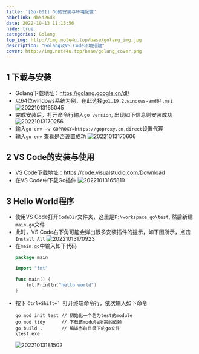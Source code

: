 ```yaml
---
title: '[Go-001] Go的安装与环境配置'
abbrlink: db5d26d3
date: 2022-10-13 11:15:56
hide: true
categories: Golang
top_img: http://img.note4u.top/base/golang_img.jpg
description: "Golang及VS Code环境搭建"
cover: http://img.note4u.top/base/golang_cover.png
---
```


## 1 下载与安装
- Golang下载地址：https://golang.google.cn/dl/
- 以64位windows系统为例，在此选择`go1.19.2.windows-amd64.msi`
![20221013165045](http://img.note4u.top/article/20221013165045.png)
- 完成安装后，打开命令行输入`go version`, 出现如下信息则安装成功
![20221013170256](http://img.note4u.top/article/20221013170256.png)
- 输入`go env -w GOPROXY=https://goproxy.cn,direct`设置代理
- 输入`go env` 查看是否设置成功
![20221013170606](http://img.note4u.top/article/20221013170606.png)

## 2 VS Code的安装与使用
- VS Code下载地址：https://code.visualstudio.com/Download
- 在VS Code中下载Go插件
![20221013165819](http://img.note4u.top/article/20221013165819.png)

## 3 Hello World程序
- 使用VS Code打开`CodeDir`文件夹，这里是`F:\workspace_go\test`, 然后新建`main.go`文件
- 此时，VS Code右下角可能会弹出很多安装插件的提示，如下图所示，点击`Install All`
![20221013170923](http://img.note4u.top/article/20221013170923.png)
- 在`main.go`中输入如下代码
  ``` go
  package main
  
  import "fmt"
  
  func main() {
      fmt.Println("hello world")
  }
  ```
- 按下 ``Ctrl+Shift+` ``打开终端命令行，依次输入如下命令
  ``` shell
  go mod init test // 初始化一个名为test的module
  go mod tidy      // 下载该module所需的依赖
  go build .       // 编译当前目录下的go文件
  \test.exe
  ```
  ![20221013181502](http://img.note4u.top/article/20221013181502.png)
  